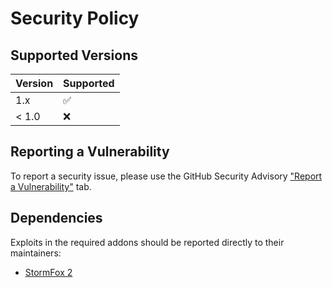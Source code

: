 # Security Policy

## Supported Versions

| Version | Supported          |
| ------- | ------------------ |
| 1.x     | :white_check_mark: |
| < 1.0   | :x:                |

## Reporting a Vulnerability

To report a security issue, please use the GitHub Security Advisory ["Report a Vulnerability"](https://github.com/dandykong/stormfox2-voidplaces-weather/security/advisories/new) tab.

## Dependencies

Exploits in the required addons should be reported directly to their maintainers:

- [StormFox 2](https://github.com/Nak2/StormFox2)
